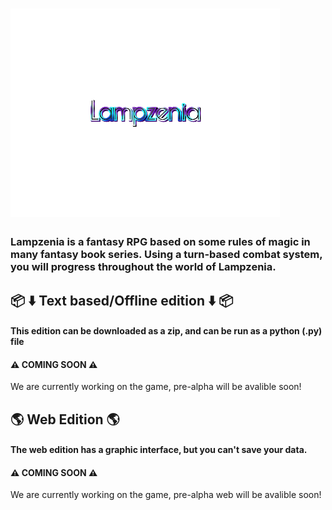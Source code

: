 # ![Lampzenia text](assets/lampzenia_text_transparent.png)
### Lampzenia is a fantasy RPG based on some rules of magic in many fantasy book series. Using a turn-based combat system, you will progress throughout the world of Lampzenia.
## :package: :arrow_down: Text based/Offline edition :arrow_down: :package:
#### This edition can be downloaded as a zip, and can be run as a python (.py) file
#### ⚠️ COMING SOON ⚠️
We are currently working on the game, pre-alpha will be avalible soon!
## :earth_americas: Web Edition :earth_americas:
#### The web edition has a graphic interface, but you can't save your data.
#### ⚠️ COMING SOON ⚠️
We are currently working on the game, pre-alpha web will be avalible soon!
